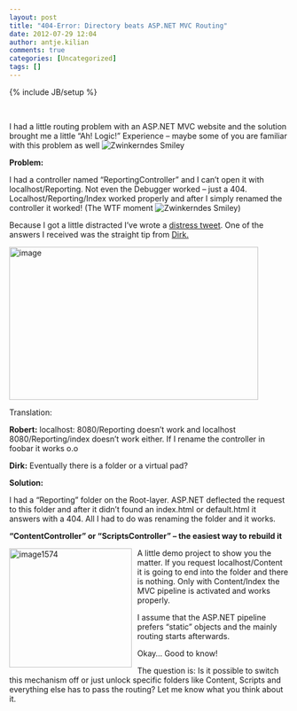 ```yaml
---
layout: post
title: "404-Error: Directory beats ASP.NET MVC Routing"
date: 2012-07-29 12:04
author: antje.kilian
comments: true
categories: [Uncategorized]
tags: []
---
```

{% include JB/setup %}
<p>&#160;</p>  <p><b></b></p>  <p>I had a little routing problem with an ASP.NET MVC website and the solution brought me a little “Ah! Logic!” Experience – maybe some of you are familiar with this problem as well <img style="border-bottom-style: none; border-left-style: none; border-top-style: none; border-right-style: none" class="wlEmoticon wlEmoticon-winkingsmile" alt="Zwinkerndes Smiley" src="http://code-inside.de/blog-in/wp-content/uploads/wlEmoticon-winkingsmile42.png" /></p>  <p><b>Problem:</b></p>  <p>I had a controller named “ReportingController” and I can’t open it with localhost/Reporting. Not even the Debugger worked – just a 404. Localhost/Reporting/Index worked properly and after I simply renamed the controller it worked! (The WTF moment <img style="border-bottom-style: none; border-left-style: none; border-top-style: none; border-right-style: none" class="wlEmoticon wlEmoticon-winkingsmile" alt="Zwinkerndes Smiley" src="http://code-inside.de/blog-in/wp-content/uploads/wlEmoticon-winkingsmile42.png" />)</p>  <p>Because I got a little distracted I’ve wrote a <a href="https://twitter.com/robert0muehsig/status/222704828114149377">distress tweet</a>. One of the answers I received was the straight tip from <a href="https://twitter.com/d03n3rfr1tz3">Dirk.</a></p>  <p><img title="image" border="0" alt="image" src="http://code-inside.de/blog/wp-content/uploads/image_thumb734.png" width="449" height="276" /></p>  <p>Translation: </p>  <p><strong>Robert:</strong> localhost: 8080/Reporting doesn’t work and localhost 8080/Reporting/index doesn’t work either. If I rename the controller in foobar it works o.o</p>  <p><strong>Dirk:</strong> Eventually there is a folder or a virtual pad? </p>  <p><b>Solution:</b></p>  <p><b></b></p>  <p>I had a “Reporting” folder on the Root-layer. ASP.NET deflected the request to this folder and after it didn’t found an index.html or default.html it answers with a 404. All I had to do was renaming the folder and it works. </p>  <p><b>“ContentController” or “ScriptsController” – the easiest way to rebuild it</b></p>  <p><a href="http://code-inside.de/blog-in/wp-content/uploads/image1574.png"><img style="background-image: none; border-bottom: 0px; border-left: 0px; margin: 0px 10px 10px 0px; padding-left: 0px; padding-right: 0px; display: inline; float: left; border-top: 0px; border-right: 0px; padding-top: 0px" title="image1574" border="0" alt="image1574" align="left" src="http://code-inside.de/blog-in/wp-content/uploads/image1574_thumb.png" width="221" height="215" /></a>A little demo project to show you the matter. If you request localhost/Content it is going to end into the folder and there is nothing. Only with Content/Index the MVC pipeline is activated and works properly. </p>  <p>I assume that the ASP.NET pipeline prefers “static” objects and the mainly routing starts afterwards. </p>  <p>Okay… Good to know!</p>  <p>The question is: Is it possible to switch this mechanism off or just unlock specific folders like Content, Scripts and everything else has to pass the routing? Let me know what you think about it. </p>
